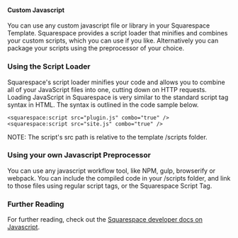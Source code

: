 #### Custom Javascript

You can use any custom javascript file or library in your Squarespace Template. Squarespace provides a script loader that minifies and combines your custom scripts, which you can use if you like. Alternatively you can package your scripts using the preprocessor of your choice.

### Using the Script Loader

Squarespace's script loader minifies your code and allows you to combine all of your JavaScript files into one, cutting down on HTTP requests. Loading JavaScript in Squarespace is very similar to the standard script tag syntax in HTML. The syntax is outlined in the code sample below.

    <squarespace:script src="plugin.js" combo="true" />
    <squarespace:script src="site.js" combo="true" />

NOTE: The script's src path is relative to the template /scripts folder.

### Using your own Javascript Preprocessor

You can use any javascript workflow tool, like NPM, gulp, browserify or webpack. You can include the compiled code in your /scripts folder, and link to those files using regular script tags, or the Squarespace Script Tag.

### Further Reading

For further reading, check out the [Squarespace developer docs on Javascript](https://developers.squarespace.com/custom-javascript/).